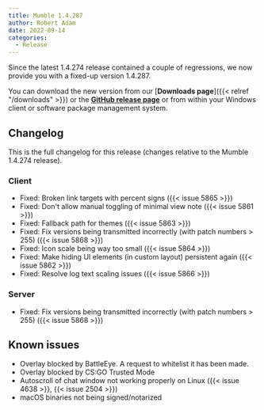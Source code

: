 ```yaml
---
title: Mumble 1.4.287
author: Robert Adam
date: 2022-09-14
categories:
  - Release
---
```


Since the latest 1.4.274 release contained a couple of regressions, we now provide you with a fixed-up version 1.4.287.

You can download the new version from our [**Downloads page**]({{< relref "/downloads" >}}) or the [**GitHub release page**](https://github.com/mumble-voip/mumble/releases/tag/v1.4.287)
or from within your Windows client or software package management system.

<!--more-->

## Changelog

This is the full changelog for this release (changes relative to the Mumble 1.4.274 release).

### Client

- Fixed: Broken link targets with percent signs ({{< issue 5865 >}})
- Fixed: Don't allow manual toggling of minimal view note ({{< issue 5861 >}})
- Fixed: Fallback path for themes ({{< issue 5863 >}})
- Fixed: Fix versions being transmitted incorrectly (with patch numbers > 255) ({{< issue 5868 >}})
- Fixed: Icon scale being way too small ({{< issue 5864 >}})
- Fixed: Make hiding UI elements (in custom layout) persistent again ({{< issue 5862 >}})
- Fixed: Resolve log text scaling issues ({{< issue 5866 >}})

### Server

- Fixed: Fix versions being transmitted incorrectly (with patch numbers > 255) ({{< issue 5868 >}})

## Known issues

- Overlay blocked by BattleEye. A request to whitelist it has been made.
- Overlay blocked by CS:GO Trusted Mode
- Autoscroll of chat window not working properly on Linux ({{< issue 4638 >}}, {{< issue 2504 >}})
- macOS binaries not being signed/notarized
